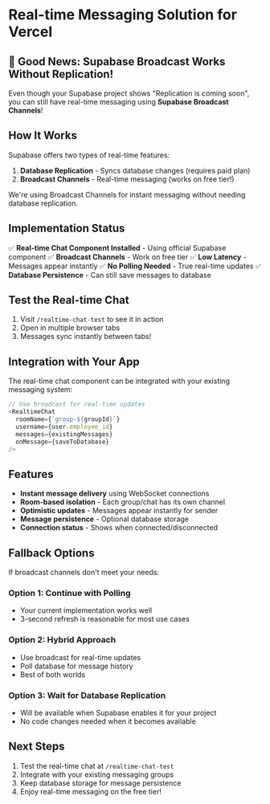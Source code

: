 # Real-time Messaging Solution for Vercel

## 🎉 Good News: Supabase Broadcast Works Without Replication!

Even though your Supabase project shows "Replication is coming soon", you can still have real-time messaging using **Supabase Broadcast Channels**!

## How It Works

Supabase offers two types of real-time features:

1. **Database Replication** - Syncs database changes (requires paid plan)
2. **Broadcast Channels** - Real-time messaging (works on free tier!)

We're using Broadcast Channels for instant messaging without needing database replication.

## Implementation Status

✅ **Real-time Chat Component Installed** - Using official Supabase component
✅ **Broadcast Channels** - Work on free tier
✅ **Low Latency** - Messages appear instantly
✅ **No Polling Needed** - True real-time updates
✅ **Database Persistence** - Can still save messages to database

## Test the Real-time Chat

1. Visit `/realtime-chat-test` to see it in action
2. Open in multiple browser tabs
3. Messages sync instantly between tabs!

## Integration with Your App

The real-time chat component can be integrated with your existing messaging system:

```typescript
// Use broadcast for real-time updates
<RealtimeChat
  roomName={`group-${groupId}`}
  username={user.employee_id}
  messages={existingMessages}
  onMessage={saveToDatabase}
/>
```

## Features

- **Instant message delivery** using WebSocket connections
- **Room-based isolation** - Each group/chat has its own channel
- **Optimistic updates** - Messages appear instantly for sender
- **Message persistence** - Optional database storage
- **Connection status** - Shows when connected/disconnected

## Fallback Options

If broadcast channels don't meet your needs:

### Option 1: Continue with Polling

- Your current implementation works well
- 3-second refresh is reasonable for most use cases

### Option 2: Hybrid Approach

- Use broadcast for real-time updates
- Poll database for message history
- Best of both worlds

### Option 3: Wait for Database Replication

- Will be available when Supabase enables it for your project
- No code changes needed when it becomes available

## Next Steps

1. Test the real-time chat at `/realtime-chat-test`
2. Integrate with your existing messaging groups
3. Keep database storage for message persistence
4. Enjoy real-time messaging on the free tier!
